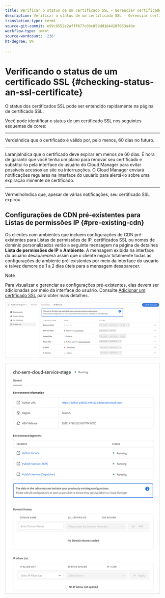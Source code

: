 ```yaml
---
title: Verificar o status de um certificado SSL - Gerenciar certificados SSL
description: Verificar o status de um certificado SSL - Gerenciar certificados SSL
translation-type: tm+mt
source-git-commit: e99c8552e2afff677c08c859dd1044287053a40e
workflow-type: tm+mt
source-wordcount: '236'
ht-degree: 0%

---
```



# Verificando o status de um certificado SSL {#checking-status-an-ssl-certificate}

O status dos certificados SSL pode ser entendido rapidamente na página de certificado SSL.

Você pode identificar o status de um certificado SSL nos seguintes esquemas de cores:

* ****
VerdeIndica que o certificado é válido por, pelo menos, 60 dias no futuro.

* ****
LaranjaIndica que o certificado deve expirar em menos de 60 dias. É hora de garantir que você tenha um plano para renovar seu certificado e substituí-lo pela interface do usuário do Cloud Manager para evitar possíveis acessos ao site ou interrupções. O Cloud Manager enviará notificações regulares na interface do usuário para alertá-lo sobre uma expiração iminente de certificado.

* ****
VermelhoIndica que, apesar de várias notificações, seu certificado SSL expirou.

## Configurações de CDN pré-existentes para Listas de permissões IP {#pre-existing-cdn}

Os clientes com ambientes que incluem configurações de CDN pré-existentes para Listas de permissões de IP, certificados SSL ou nomes de domínio personalizados verão a seguinte mensagem na página de detalhes **Lista de permissões de IP** e **Ambiente**. A mensagem exibida na interface do usuário desaparecerá assim que o cliente migrar totalmente todas as configurações de ambiente pré-existentes por meio da interface do usuário e talvez demore de 1 a 2 dias úteis para a mensagem desaparecer.

>[!NOTE]
>Para visualizar e gerenciar as configurações pré-existentes, elas devem ser adicionadas por meio da interface do usuário. Consulte [Adicionar um certificado SSL](/help/implementing/cloud-manager/managing-ssl-certifications/add-ssl-certificate.md) para obter mais detalhes.

![](/help/implementing/cloud-manager/assets/ip-allow-list-message1.png)

![](/help/implementing/cloud-manager/assets/ip-allow-list-message2.png)